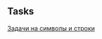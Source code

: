 
## Tasks

[Задачи на символы и строки](https://informatics.mccme.ru/mod/statements/view.php?id=15976#1)

